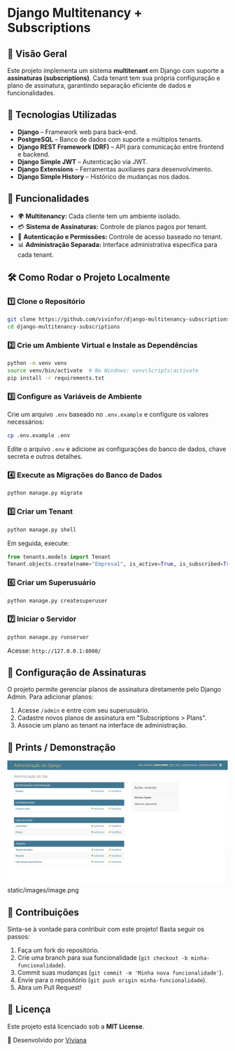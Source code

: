 # Django Multitenancy + Subscriptions

## 📌 Visão Geral
Este projeto implementa um sistema **multitenant** em Django com suporte a **assinaturas (subscriptions)**. Cada tenant tem sua própria configuração e plano de assinatura, garantindo separação eficiente de dados e funcionalidades.

## 🚀 Tecnologias Utilizadas
- **Django** – Framework web para back-end.
- **PostgreSQL** – Banco de dados com suporte a múltiplos tenants.
- **Django REST Framework (DRF)** – API para comunicação entre frontend e backend.
- **Django Simple JWT** – Autenticação via JWT.
- **Django Extensions** – Ferramentas auxiliares para desenvolvimento.
- **Django Simple History** – Histórico de mudanças nos dados.

## 🎯 Funcionalidades
- 🌍 **Multitenancy:** Cada cliente tem um ambiente isolado.
- 💳 **Sistema de Assinaturas:** Controle de planos pagos por tenant.
- 🔑 **Autenticação e Permissões:** Controle de acesso baseado no tenant.
- 📊 **Administração Separada:** Interface administrativa específica para cada tenant.

## 🛠️ Como Rodar o Projeto Localmente

### 1️⃣ Clone o Repositório
```bash
git clone https://github.com/vivinfor/django-multitenancy-subscriptions.git
cd django-multitenancy-subscriptions
```

### 2️⃣ Crie um Ambiente Virtual e Instale as Dependências
```bash
python -m venv venv
source venv/bin/activate  # No Windows: venv\Scripts\activate
pip install -r requirements.txt
```

### 3️⃣ Configure as Variáveis de Ambiente
Crie um arquivo `.env` baseado no `.env.example` e configure os valores necessários:
```bash
cp .env.example .env
```
Edite o arquivo `.env` e adicione as configurações do banco de dados, chave secreta e outros detalhes.

### 4️⃣ Execute as Migrações do Banco de Dados
```bash
python manage.py migrate
```

### 5️⃣ Criar um Tenant
```bash
python manage.py shell
```
Em seguida, execute:
```python
from tenants.models import Tenant
Tenant.objects.create(name="Empresa1", is_active=True, is_subscribed=True)
```

### 6️⃣ Criar um Superusuário
```bash
python manage.py createsuperuser
```

### 7️⃣ Iniciar o Servidor
```bash
python manage.py runserver
```
Acesse: `http://127.0.0.1:8000/`

## 📌 Configuração de Assinaturas
O projeto permite gerenciar planos de assinatura diretamente pelo Django Admin. Para adicionar planos:
1. Acesse `/admin` e entre com seu superusuário.
2. Cadastre novos planos de assinatura em "Subscriptions > Plans".
3. Associe um plano ao tenant na interface de administração.

## 📸 Prints / Demonstração

![Demonstração](static/images/image-01.png)
static/images/image.png

## 🤝 Contribuições
Sinta-se à vontade para contribuir com este projeto! Basta seguir os passos:
1. Faça um fork do repositório.
2. Crie uma branch para sua funcionalidade (`git checkout -b minha-funcionalidade`).
3. Commit suas mudanças (`git commit -m 'Minha nova funcionalidade'`).
4. Envie para o repositório (`git push origin minha-funcionalidade`).
5. Abra um Pull Request!

## 📝 Licença
Este projeto está licenciado sob a **MIT License**.

🚀 Desenvolvido por [Viviana](https://github.com/vivinfor)

